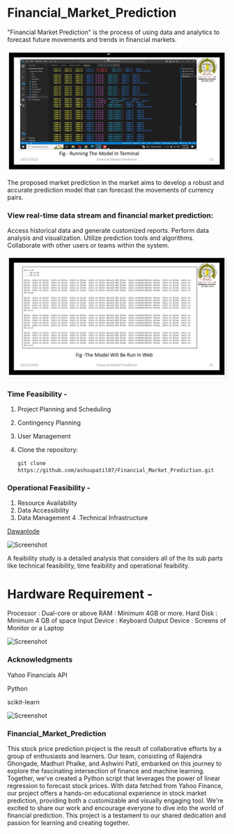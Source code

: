 # Financial_Market_Prediction
"Financial Market Prediction" is the process of using data and analytics to forecast future movements and trends in financial markets.

![ Screenshot ](Terminal_Run.jpeg)

The proposed market prediction in the market  aims to develop a robust and
accurate prediction model that can forecast the movements of currency pairs.

### View real-time data stream and financial market prediction:

Access historical data and generate customized reports.
Perform data analysis and visualization.
Utilize prediction tools and algorithms.
Collaborate with other users or teams within the system.

![ Screenshot ](Flask_Run_ALL.jpeg)

### Time Feasibility -

1. Project Planning and Scheduling
2. Contingency Planning
3. User Management

1. Clone the repository:
   ```shell
   git clone https://github.com/ashuupatil07/Financial_Market_Prediction.git
   
### Operational Feasibility -

1. Resource Availability
2. Data Accessibility
3. Data Management
4 .Technical Infrastructure

[Dawanlode](https://github.com/ashuupatil07/Financial_Market_Prediction)

![ Screenshot ](Web_Run_Days.jpeg)

A feaibility study is a detailed analysis that considers all of the its sub parts like  technical feasibility, time feaibility and operational feaibility.

# Hardware Requirement -  
Processor               :     Dual-core or above
RAM                     :     Minimum 4GB or more.
Hard Disk               :     Minimum 4 GB of space
Input Device            :     Keyboard
Output Device           :     Screens of Monitor or a Laptop

![ Screenshot ](Test_Model.jpeg)

### Acknowledgments
Yahoo Financials API

Python

scikit-learn

![ Screenshot ](Predict_Graph.jpeg)

### Financial_Market_Prediction
This stock price prediction project is the result of collaborative efforts by a group of enthusiasts and learners. Our team, consisting of Rajendra Ghongade, Madhuri Phalke, and Ashwini Patil, embarked on this journey to explore the fascinating intersection of finance and machine learning. Together, we've created a Python script that leverages the power of linear regression to forecast stock prices. With data fetched from Yahoo Finance, our project offers a hands-on educational experience in stock market prediction, providing both a customizable and visually engaging tool. We're excited to share our work and encourage everyone to dive into the world of financial prediction. This project is a testament to our shared dedication and passion for learning and creating together.






